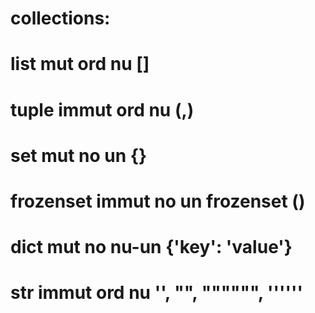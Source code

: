 # collections:

# list mut ord nu []

# tuple immut ord nu (,)

# set mut no un {}

# frozenset immut no un frozenset ()

# dict mut no nu-un {'key': 'value'}

# str immut ord nu '', "", """""", ''''''
